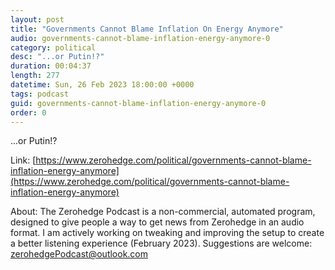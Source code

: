 ```yaml
---
layout: post
title: "Governments Cannot Blame Inflation On Energy Anymore"
audio: governments-cannot-blame-inflation-energy-anymore-0
category: political
desc: "...or Putin!?"
duration: 00:04:37
length: 277
datetime: Sun, 26 Feb 2023 18:00:00 +0000
tags: podcast
guid: governments-cannot-blame-inflation-energy-anymore-0
order: 0
---
```

...or Putin!?

Link: [https://www.zerohedge.com/political/governments-cannot-blame-inflation-energy-anymore](https://www.zerohedge.com/political/governments-cannot-blame-inflation-energy-anymore)

About: The Zerohedge Podcast is a non-commercial, automated program, designed to give people a way to get news from Zerohedge in an audio format.  I am actively working on tweaking and improving the setup to create a better listening experience (February 2023).  Suggestions are welcome: [zerohedgePodcast@outlook.com](mailto:zerohedgePodcast@outlook.com)